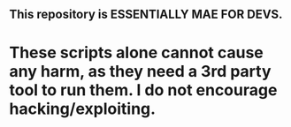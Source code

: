 ## This repository is ESSENTIALLY MAE FOR DEVS. ## 

# These scripts alone cannot cause any harm, as they need a 3rd party tool to run them. I do not encourage hacking/exploiting. #
